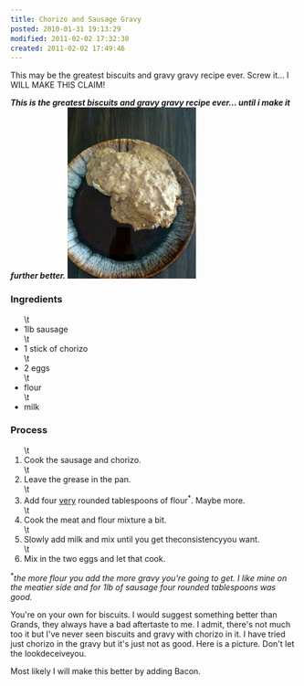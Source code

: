 ```yaml
---
title: Chorizo and Sausage Gravy
posted: 2010-01-31 19:13:29
modified: 2011-02-02 17:32:30
created: 2011-02-02 17:49:46
---
```

This may be the greatest biscuits and gravy gravy recipe ever. Screw it... I WILL MAKE THIS CLAIM!

<strong><em>This is the greatest biscuits and gravy gravy recipe
ever... until i make it further better.</em></strong>
<a href="/imgs/IMG_0546.jpg"><img src="/imgs/IMG_0546.jpg" alt="awesome." width="225" height="300" /></a>
<h3>Ingredients</h3>
<ul>
\t<li>1lb sausage</li>
\t<li>1 stick of chorizo</li>
\t<li>2 eggs</li>
\t<li>flour</li>
\t<li>milk</li>
</ul>
<h3>Process</h3>
<ol>
\t<li>Cook the sausage and chorizo.</li>
\t<li>Leave the grease in the pan.</li>
\t<li>Add four <span style="text-decoration: underline;">very</span> rounded tablespoons of flour<sup>*</sup>. Maybe more.</li>
\t<li>Cook the meat and flour mixture a bit.</li>
\t<li>Slowly add milk and mix until you get theconsistencyyou want.</li>
\t<li>Mix in the two eggs and let that cook.</li>
</ol>
<sup>*</sup><em>the more flour you add the more gravy you're going to get. I like mine on the meatier side and for 1lb of sausage four rounded tablespoons was good.</em>

You're on your own for biscuits. I would suggest something better than Grands, they always have a bad aftertaste to me. I admit, there's not much too it but I've never seen biscuits and gravy with chorizo in it. I have tried just chorizo in the gravy but it's just not as good. Here is a picture. Don't let the lookdeceiveyou.

Most likely I will make this better by adding Bacon.

